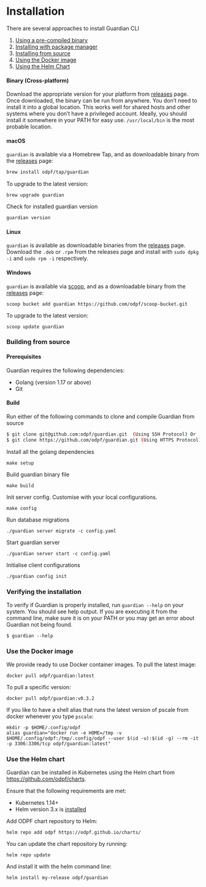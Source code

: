 # Installation

There are several approaches to install Guardian CLI

1. [Using a pre-compiled binary](#binary-cross-platform)
2. [Installing with package manager](#macOS)
3. [Installing from source](#building-from-source)
4. [Using the Docker image](#use-the-docker-image)
5. [Using the Helm Chart](#use-the-helm-chart)

#### Binary (Cross-platform)

Download the appropriate version for your platform from [releases](https://github.com/odpf/guardian/releases) page. Once downloaded, the binary can be run from anywhere.
You don’t need to install it into a global location. This works well for shared hosts and other systems where you don’t have a privileged account.
Ideally, you should install it somewhere in your PATH for easy use. `/usr/local/bin` is the most probable location.

#### macOS

`guardian` is available via a Homebrew Tap, and as downloadable binary from the [releases](https://github.com/odpf/guardian/releases/latest) page:

```sh
brew install odpf/tap/guardian
```

To upgrade to the latest version:

```
brew upgrade guardian
```

Check for installed guardian version

```sh
guardian version
```

#### Linux

`guardian` is available as downloadable binaries from the [releases](https://github.com/odpf/guardian/releases/latest) page. Download the `.deb` or `.rpm` from the releases page and install with `sudo dpkg -i` and `sudo rpm -i` respectively.

#### Windows

`guardian` is available via [scoop](https://scoop.sh/), and as a downloadable binary from the [releases](https://github.com/odpf/guardian/releases/latest) page:

```
scoop bucket add guardian https://github.com/odpf/scoop-bucket.git
```

To upgrade to the latest version:

```
scoop update guardian
```

### Building from source

#### Prerequisites

Guardian requires the following dependencies:

- Golang (version 1.17 or above)
- Git

#### Build

Run either of the following commands to clone and compile Guardian from source

```sh
$ git clone git@github.com:odpf/guardian.git  (Using SSH Protocol) Or
$ git clone https://github.com/odpf/guardian.git (Using HTTPS Protocol)
```

Install all the golang dependencies

```
make setup
```

Build guardian binary file

```
make build
```

Init server config. Customise with your local configurations.

```
make config
```

Run database migrations

```
./guardian server migrate -c config.yaml
```

Start guardian server

```
./guardian server start -c config.yaml
```

Initialise client configurations

```
./guardian config init
```

### Verifying the installation​

To verify if Guardian is properly installed, run `guardian --help` on your system. You should see help output. If you are executing it from the command line, make sure it is on your PATH or you may get an error about Guardian not being found.

```
$ guardian --help
```

### Use the Docker image

We provide ready to use Docker container images. To pull the latest image:

```
docker pull odpf/guardian:latest
```

To pull a specific version:

```
docker pull odpf/guardian:v0.3.2
```

If you like to have a shell alias that runs the latest version of pscale from docker whenever you type `pscale`:

```
mkdir -p $HOME/.config/odpf
alias guardian="docker run -e HOME=/tmp -v $HOME/.config/odpf:/tmp/.config/odpf --user $(id -u):$(id -g) --rm -it -p 3306:3306/tcp odpf/guardian:latest"
```

### Use the Helm chart

Guardian can be installed in Kubernetes using the Helm chart from https://github.com/odpf/charts.

Ensure that the following requirements are met:
- Kubernetes 1.14+
- Helm version 3.x is [installed](https://helm.sh/docs/intro/install/)

Add ODPF chart repository to Helm:

```
helm repo add odpf https://odpf.github.io/charts/
```

You can update the chart repository by running:

```
helm repo update
```

And install it with the helm command line:

```
helm install my-release odpf/guardian
```